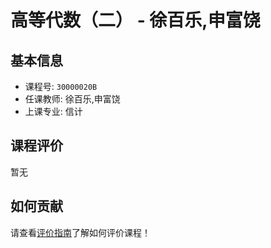 # 高等代数（二） - 徐百乐,申富饶

## 基本信息

- 课程号: `30000020B`
- 任课教师: 徐百乐,申富饶
- 上课专业: 信计

## 课程评价

暂无

## 如何贡献

请查看[评价指南](../how-to-comment.md)了解如何评价课程！
